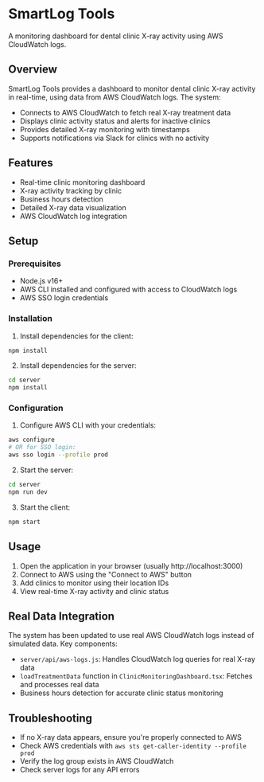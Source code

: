 # SmartLog Tools

A monitoring dashboard for dental clinic X-ray activity using AWS CloudWatch logs.

## Overview

SmartLog Tools provides a dashboard to monitor dental clinic X-ray activity in real-time, using data from AWS CloudWatch logs. The system:

- Connects to AWS CloudWatch to fetch real X-ray treatment data
- Displays clinic activity status and alerts for inactive clinics
- Provides detailed X-ray monitoring with timestamps
- Supports notifications via Slack for clinics with no activity

## Features

- Real-time clinic monitoring dashboard
- X-ray activity tracking by clinic
- Business hours detection
- Detailed X-ray data visualization
- AWS CloudWatch log integration

## Setup

### Prerequisites

- Node.js v16+ 
- AWS CLI installed and configured with access to CloudWatch logs
- AWS SSO login credentials

### Installation

1. Install dependencies for the client:

```bash
npm install
```

2. Install dependencies for the server:

```bash
cd server
npm install
```

### Configuration

1. Configure AWS CLI with your credentials:

```bash
aws configure
# OR for SSO login:
aws sso login --profile prod
```

2. Start the server:

```bash
cd server
npm run dev
```

3. Start the client:

```bash
npm start
```

## Usage

1. Open the application in your browser (usually http://localhost:3000)
2. Connect to AWS using the "Connect to AWS" button
3. Add clinics to monitor using their location IDs
4. View real-time X-ray activity and clinic status

## Real Data Integration

The system has been updated to use real AWS CloudWatch logs instead of simulated data. Key components:

- `server/api/aws-logs.js`: Handles CloudWatch log queries for real X-ray data
- `loadTreatmentData` function in `ClinicMonitoringDashboard.tsx`: Fetches and processes real data
- Business hours detection for accurate clinic status monitoring

## Troubleshooting

- If no X-ray data appears, ensure you're properly connected to AWS
- Check AWS credentials with `aws sts get-caller-identity --profile prod`
- Verify the log group exists in AWS CloudWatch
- Check server logs for any API errors 